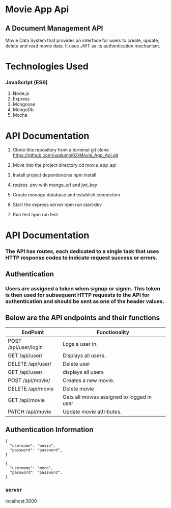 # Movie App Api 

## A Document Management API
Movie Data System that provides an interface for users to create, update, delete and read movie data. It uses JWT as its authentication mechanism.


# Technologies Used

### JavaScript (ES6)
1. Node.js
2. Express
3. Mongoose
4. MongoDb
5. Mocha

# API Documentation
1. Clone this repository from a terminal git clone https://github.com/uaalumni02/Movie_App_Api.git

2. Move into the project directory cd movie_app_api

3. Install project dependencies npm install

4. reqires .env with mongo_url and jwt_key

5. Create monogo database and establish connection

6. Start the express server npm run start:dev

7. Run test npm run test

# API Documentation 

### The API has routes, each dedicated to a single task that uses HTTP response codes to indicate request success or errors.

## Authentication

### Users are assigned a token when signup or signin. This token is then used for subsequent HTTP requests to the API for authentication and should be sent as one of the header values.

## Below are the API endpoints and their functions

| EndPoint | Functionality |
| ----------- | ----------- |
| POST /api/user/login | Logs a user in.|
|   GET /api/user/ |  Displays all users. |
|  DELETE /api/user/ |  Delete user |
|GET /api/user/| displays all users|
|POST /api/movie/|Creates a new movie. |
|DELETE /api/movie|Delete movie |
|GET /api/movie| Gets all movies assigned to logged in user|
|PATCH /api/movie| Update movie attributes.|


## Authentication Information 
```
{
  "usermame": "movie",
  "password": "password",
}
```
```
{
  "usermame": "meco",
  "password": "password",
}
```

### server
localhost:3000